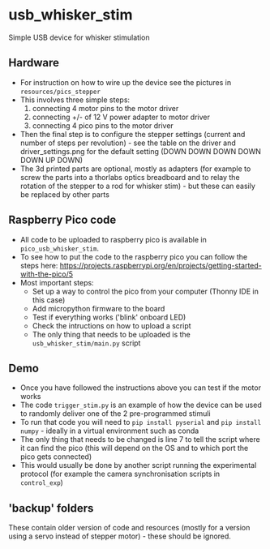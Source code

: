 # usb_whisker_stim
Simple USB device for whisker stimulation

## Hardware
- For instruction on how to wire up the device see the pictures in `resources/pics_stepper`
- This involves three simple steps:
    1) connecting 4 motor pins to the motor driver
    2) connecting +/- of 12 V power adapter to motor driver
    3) connecting 4 pico pins to the motor driver
- Then the final step is to configure the stepper settings (current and number of steps per revolution) - see the table on the driver and driver_settings.png for the default setting (DOWN DOWN DOWN DOWN DOWN UP DOWN)
- The 3d printed parts are optional, mostly as adapters (for example to screw the parts into a thorlabs optics breadboard and to relay the rotation of the stepper to a rod for whisker stim) - but these can easily be replaced by other parts

## Raspberry Pico code
- All code to be uploaded to raspberry pico is available in `pico_usb_whisker_stim`.
- To see how to put the code to the raspberry pico you can follow the steps here: https://projects.raspberrypi.org/en/projects/getting-started-with-the-pico/5 
- Most important steps:
    - Set up a way to control the pico from your computer (Thonny IDE in this case)
    - Add micropython firmware to the board
    - Test if everything works ('blink' onboard LED)
    - Check the intructions on how to upload a script
    - The only thing that needs to be uploaded is the `usb_whisker_stim/main.py` script

## Demo
- Once you have followed the instructions above you can test if the motor works
- The code `trigger_stim.py` is an example of how the device can be used to randomly deliver one of the 2 pre-programmed stimuli
- To run that code you will need to `pip install pyserial` and `pip install numpy` - ideally in a virtual environment such as conda
- The only thing that needs to be changed is line 7 to tell the script where it can find the pico (this will depend on the OS and to which port the pico gets connected) 
- This would usually be done by another script running the experimental protocol (for example the camera synchronisation scripts in `control_exp`)

## 'backup' folders
These contain older version of code and resources (mostly for a version using a servo instead of stepper motor) - these should be ignored.